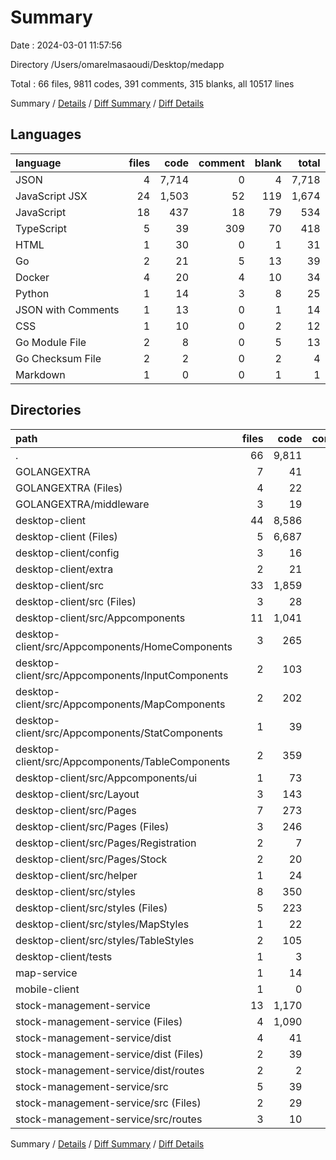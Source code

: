 # Summary

Date : 2024-03-01 11:57:56

Directory /Users/omarelmasaoudi/Desktop/medapp

Total : 66 files,  9811 codes, 391 comments, 315 blanks, all 10517 lines

Summary / [Details](details.md) / [Diff Summary](diff.md) / [Diff Details](diff-details.md)

## Languages
| language | files | code | comment | blank | total |
| :--- | ---: | ---: | ---: | ---: | ---: |
| JSON | 4 | 7,714 | 0 | 4 | 7,718 |
| JavaScript JSX | 24 | 1,503 | 52 | 119 | 1,674 |
| JavaScript | 18 | 437 | 18 | 79 | 534 |
| TypeScript | 5 | 39 | 309 | 70 | 418 |
| HTML | 1 | 30 | 0 | 1 | 31 |
| Go | 2 | 21 | 5 | 13 | 39 |
| Docker | 4 | 20 | 4 | 10 | 34 |
| Python | 1 | 14 | 3 | 8 | 25 |
| JSON with Comments | 1 | 13 | 0 | 1 | 14 |
| CSS | 1 | 10 | 0 | 2 | 12 |
| Go Module File | 2 | 8 | 0 | 5 | 13 |
| Go Checksum File | 2 | 2 | 0 | 2 | 4 |
| Markdown | 1 | 0 | 0 | 1 | 1 |

## Directories
| path | files | code | comment | blank | total |
| :--- | ---: | ---: | ---: | ---: | ---: |
| . | 66 | 9,811 | 391 | 315 | 10,517 |
| GOLANGEXTRA | 7 | 41 | 7 | 25 | 73 |
| GOLANGEXTRA (Files) | 4 | 22 | 7 | 16 | 45 |
| GOLANGEXTRA/middleware | 3 | 19 | 0 | 9 | 28 |
| desktop-client | 44 | 8,586 | 71 | 203 | 8,860 |
| desktop-client (Files) | 5 | 6,687 | 2 | 8 | 6,697 |
| desktop-client/config | 3 | 16 | 2 | 6 | 24 |
| desktop-client/extra | 2 | 21 | 0 | 2 | 23 |
| desktop-client/src | 33 | 1,859 | 67 | 187 | 2,113 |
| desktop-client/src (Files) | 3 | 28 | 2 | 10 | 40 |
| desktop-client/src/Appcomponents | 11 | 1,041 | 40 | 78 | 1,159 |
| desktop-client/src/Appcomponents/HomeComponents | 3 | 265 | 15 | 17 | 297 |
| desktop-client/src/Appcomponents/InputComponents | 2 | 103 | 2 | 12 | 117 |
| desktop-client/src/Appcomponents/MapComponents | 2 | 202 | 23 | 12 | 237 |
| desktop-client/src/Appcomponents/StatComponents | 1 | 39 | 0 | 2 | 41 |
| desktop-client/src/Appcomponents/TableComponents | 2 | 359 | 0 | 24 | 383 |
| desktop-client/src/Appcomponents/ui | 1 | 73 | 0 | 11 | 84 |
| desktop-client/src/Layout | 3 | 143 | 0 | 13 | 156 |
| desktop-client/src/Pages | 7 | 273 | 10 | 21 | 304 |
| desktop-client/src/Pages (Files) | 3 | 246 | 10 | 13 | 269 |
| desktop-client/src/Pages/Registration | 2 | 7 | 0 | 3 | 10 |
| desktop-client/src/Pages/Stock | 2 | 20 | 0 | 5 | 25 |
| desktop-client/src/helper | 1 | 24 | 0 | 2 | 26 |
| desktop-client/src/styles | 8 | 350 | 15 | 63 | 428 |
| desktop-client/src/styles (Files) | 5 | 223 | 11 | 40 | 274 |
| desktop-client/src/styles/MapStyles | 1 | 22 | 0 | 4 | 26 |
| desktop-client/src/styles/TableStyles | 2 | 105 | 4 | 19 | 128 |
| desktop-client/tests | 1 | 3 | 0 | 0 | 3 |
| map-service | 1 | 14 | 3 | 8 | 25 |
| mobile-client | 1 | 0 | 0 | 1 | 1 |
| stock-management-service | 13 | 1,170 | 310 | 78 | 1,558 |
| stock-management-service (Files) | 4 | 1,090 | 0 | 4 | 1,094 |
| stock-management-service/dist | 4 | 41 | 1 | 4 | 46 |
| stock-management-service/dist (Files) | 2 | 39 | 1 | 2 | 42 |
| stock-management-service/dist/routes | 2 | 2 | 0 | 2 | 4 |
| stock-management-service/src | 5 | 39 | 309 | 70 | 418 |
| stock-management-service/src (Files) | 2 | 29 | 1 | 10 | 40 |
| stock-management-service/src/routes | 3 | 10 | 308 | 60 | 378 |

Summary / [Details](details.md) / [Diff Summary](diff.md) / [Diff Details](diff-details.md)